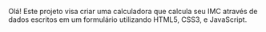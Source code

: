 Olá! Este projeto visa criar uma calculadora que calcula seu IMC através de dados escritos em um formulário utilizando HTML5, CSS3, e JavaScript.